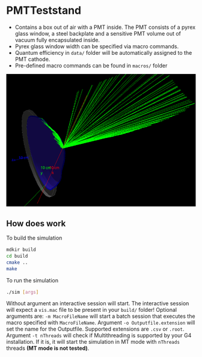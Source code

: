 # PMTTeststand
* Contains a box out of air with a PMT inside. The PMT consists of a pyrex glass window, a steel backplate and a sensitive PMT volume out of vacuum fully encapsulated inside.
* Pyrex glass window width can be specified via macro commands.
* Quantum efficiency in `data/` folder will be automatically assigned to the PMT cathode.
* Pre-defined macro commands can be found in `macros/` folder

![PMTTeststand](PMTTeststand.png)

## How does work

To build the simulation
```bash
mdkir build
cd build
cmake ..
make
```

To run the simulation
```bash
./sim [args]
```

Without argument an interactive session will start. The interactive session will expect a `vis.mac` file to be present in your `build/` folder! Optional arguments are: `-m MacroFileName` will start a batch session that executes the macro specified with `MacroFileName`. Argument `-o Outputfile.extension` will set the name for the Outputfile. Supported extensions are `.csv` or `.root`. Argument `-t nThreads` will check if Multithreading is supported by your G4 installation. If it is, it will start the simulation in MT mode with `nThreads` threads **(MT mode is not tested)**.
